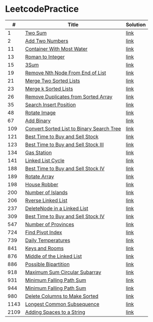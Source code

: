 # LeetcodePractice
| # | Title | Solution |
|---|-------|----------|
| 1 | [Two Sum](https://leetcode.com/problems/two-sum/)| [link](./twoSum/)|
| 2 | [Add Two Numbers](https://leetcode.com/problems/add-two-numbers/)| [link](./addTwoNumbers/)|
| 11 | [Container With Most Water](https://leetcode.com/problems/container-with-most-water/)| [link](./containerWithMostWater/)|
| 13 | [Roman to Integer](https://leetcode.com/problems/roman-to-integer/)| [link](./romanToInteger/)|
| 15 | [3Sum](https://leetcode.com/problems/3sum/)| [link](./3Sum/)|
| 19 | [Remove Nth Node From End of List](https://leetcode.com/problems/remove-nth-node-from-end-of-list/)| [link](./removeNthNodeFromEndofList/)|
| 21 | [Merge Two Sorted Lists](https://leetcode.com/problems/merge-two-sorted-lists/)| [link](./mergeTwoSortedLists/)|
| 23 | [Merge k Sorted Lists](https://leetcode.com/problems/merge-k-sorted-lists/)| [link](./mergeKSortedLists/)|
| 26 | [Remove Duplicates from Sorted Array](https://leetcode.com/problems/remove-duplicates-from-sorted-array/)| [link](./removeDuplicatesFromSortedArray/)|
| 35 | [Search Insert Position](https://leetcode.com/problems/search-insert-position/)| [link](./searchInsertPosition/)|
| 48 | [Rotate Image](https://leetcode.com/problems/rotate-image/)| [link](./rotateImage/)|
| 67 | [Add Binary](https://leetcode.com/problems/add-binary/)| [link](./addBinary/)|
| 109 | [Convert Sorted List to Binary Search Tree](https://leetcode.com/problems/convert-sorted-list-to-binary-search-tree/)| [link](./convertSortedListToBinarySearchTree/)|
| 121 | [Best Time to Buy and Sell Stock](https://leetcode.com/problems/best-time-to-buy-and-sell-stock/)| [link](./bestTimeToBuyAndSellStock/)|
| 123 | [Best Time to Buy and Sell Stock III](https://leetcode.com/problems/best-time-to-buy-and-sell-stock-iii/)| [link](./bestTimeToBuyAndSellStockIII/)|
| 134 | [Gas Station](https://leetcode.com/problems/gas-station/)| [link](./gasStation/)|
| 141 | [Linked List Cycle](https://leetcode.com/problems/linked-list-cycle/)| [link](./linkedListCycle/)|
| 188 | [Best Time to Buy and Sell Stock IV](https://leetcode.com/problems/best-time-to-buy-and-sell-stock-iv/)| [link](./bestTimeToBuyAndSellStockIV/)|
| 189 | [Rotate Array](https://leetcode.com/problems/rotate-array/)| [link](./rotateArray/)|
| 198 | [House Robber](https://leetcode.com/problems/houseRobber/)| [link](./houseRobber/)|
| 200 | [Number of Islands](https://leetcode.com/problems/number-of-islands/)| [link](./numberOfIslands/)|
| 206 | [Rverse Linked List](https://leetcode.com/problems/reverse-linked-list/)| [link](./reverseLinkedList/)|
| 237 | [DeleteNode in a Linked List](https://leetcode.com/problems/delete-node-in-a-linked-list/)| [link](./deleteNodeInALinkedList/)|
| 309 | [Best Time to Buy and Sell Stock IV](https://leetcode.com/problems/best-time-to-buy-and-sell-stock-with-cooldown/)| [link](./bestTimeToBuyAndSellStockWithCooldown/)|
| 547 | [Number of Provinces](https://leetcode.com/problems/number-of-provinces/)| [link](./numberofProvinces/)|
| 724 | [Find Pivot Index](https://leetcode.com/problems/find-pivot-index/)| [link](./findPivotIndex/)|
| 739 | [Daily Temperatures](https://leetcode.com/problems/daily-temperatures/)| [link](./dailyTemperatures/)|
| 841 | [Keys and Rooms](https://leetcode.com/problems/keys-and-rooms/)| [link](./keysAndRooms/)|
| 876 | [Middle of the Linked List](https://leetcode.com/problems/middle-of-the-linked-list/)| [link](./middleOfTheLinkedList/)|
| 886 | [Possible Bipartition](https://leetcode.com/problems/possible-bipartition/)| [link](./possibleBipartition/)|
| 918 | [Maximum Sum Circular Subarray](https://leetcode.com/problems/maximum-sum-circular-subarray/)| [link](./maximumSumCircularSubarray)|
| 931 | [Minimum Falling Path Sum](https://leetcode.com/problems/minimum-falling-path-sum/)| [link](./minimumFallingPathSum/)|
| 944 | [Minimum Falling Path Sum](https://leetcode.com/problems/minimum-falling-path-sum/)| [link](./minimumFallingPathSum/)|
| 980 | [Delete Columns to Make Sorted](https://leetcode.com/problems/delete-columns-to-make-sorted//)| [link](./deleteColumnsToMakeSorted)|
| 1143 | [Longest Common Subsequence](https://leetcode.com/problems/longest-common-subsequence/)| [link](./longestCommonSubsequence/)|
| 2109 | [Adding Spaces to a String](https://leetcode.com/problems/adding-spaces-to-a-string/)| [link](./addingSpacesToString/)|